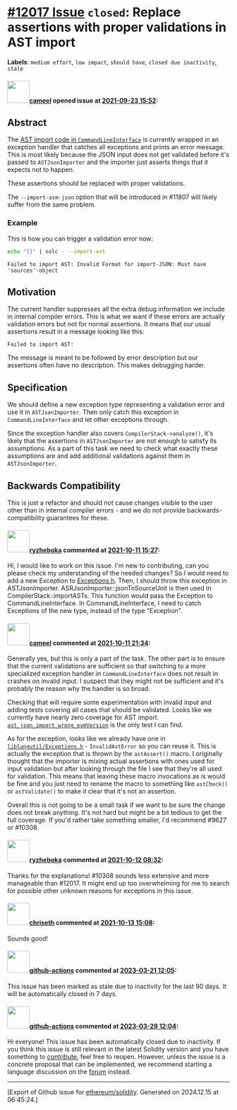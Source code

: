 # [\#12017 Issue](https://github.com/ethereum/solidity/issues/12017) `closed`: Replace assertions with proper validations in AST import
**Labels**: `medium effort`, `low impact`, `should have`, `closed due inactivity`, `stale`


#### <img src="https://avatars.githubusercontent.com/u/137030?v=4" width="50">[cameel](https://github.com/cameel) opened issue at [2021-09-23 15:52](https://github.com/ethereum/solidity/issues/12017):

## Abstract
The [AST import code in `CommandLineInterface`](https://github.com/ethereum/solidity/blob/v0.8.7/solc/CommandLineInterface.cpp#L609-L626) is currently wrapped in an exception handler that catches all exceptions and prints an error message. This is most likely because the JSON input does not get validated before it's passed to `ASTJsonImporter` and the importer just asserts things that it expects not to happen.

These assertions should be replaced with proper validations.

The `--import-asm-json` option that will be introduced in #11807 will likely suffer from the same problem.

### Example
This is how you can trigger a validation error now:
```bash
echo "{}" | solc - --import-ast
```
```
Failed to import AST: Invalid Format for import-JSON: Must have 'sources'-object
```

## Motivation
The current handler suppresses all the extra debug information we include in internal compiler errors. This is what we want if these errors are actually validation errors but not for normal assertions. It means that our usual assertions result in a message looking like this:
```
Failed to import AST: 
```
The message is meant to be followed by error description but our assertions often have no description. This makes debugging harder.

## Specification
We should define a new exception type representing a validation error and use it in `ASTJsonImporter`. Then only catch this exception in `CommandLineInterface` and let other exceptions through.

Since the exception handler also covers `CompilerStack->analyze()`, it's likely that the assertions in `ASTJsonImporter` are not enough to satisfy its assumptions. As a part of this task we need to check what exactly these assumptions are and add additional validations against them in `ASTJsonImporter`.

## Backwards Compatibility
This is just a refactor and should not cause changes visible to the user other than in internal compiler errors - and we do not provide backwards-compatibility guarantees for these.

#### <img src="https://avatars.githubusercontent.com/u/25465835?v=4" width="50">[ryzheboka](https://github.com/ryzheboka) commented at [2021-10-11 15:27](https://github.com/ethereum/solidity/issues/12017#issuecomment-940130859):

Hi, I would like to work on this issue. I'm new to contributing, can you please check my understanding of the needed changes? So I would need to add a new Exception to [Exceptions.h](https://github.com/ethereum/solidity/blob/develop/libsolutil/Exceptions.h). Then, I should throw this exception in ASTJsonImporter. ASRJsonImporter::jsonToSourceUnit is then used in CompilerStack::importASTs. This function would pass the Exception to CommandLineInterface. In CommandLineInterface, I need to catch Exceptions of the new type, instead of the type "Exception".

#### <img src="https://avatars.githubusercontent.com/u/137030?v=4" width="50">[cameel](https://github.com/cameel) commented at [2021-10-11 21:34](https://github.com/ethereum/solidity/issues/12017#issuecomment-940459351):

Generally yes, but this is only a part of the task. The other part is to ensure that the current validations are sufficient so that switching to a more specialized exception handler in `CommandLineInterface` does not result in crashes on invalid input. I suspect that they might not be sufficient and it's probably the reason why the handler is so broad.

Checking that will require some experimentation with invalid input and adding tests covering all cases that should be validated. Looks like we currently have nearly zero coverage for AST import. [`ast_json_import_wrong_evmVersion`](https://github.com/ethereum/solidity/tree/develop/test/cmdlineTests/ast_json_import_wrong_evmVersion) is the only test I can find.

As for the exception, looks like we already have one in [`liblangutil/Exceptions.h`](https://github.com/ethereum/solidity/blob/develop/liblangutil/Exceptions.h) - `InvalidAstError` so you can reuse it. This is actually the exception that is thrown by the `astAssert()` macro. I originally thought that the importer is mixing actual assertions with ones used for input validation but after looking through the file I see that they're all used for validation. This means that leaving these macro invocations as is would be fine and you just need to rename the macro to something like `astCheck()` or `astValidate()` to make it clear that it's not an assertion.

Overall this is not going to be a small task if we want to be sure the change does not break anything. It's not hard but might be a bit tedious to get the full coverage. If you'd rather take something smaller, I'd recommend #9627 or #10308.

#### <img src="https://avatars.githubusercontent.com/u/25465835?v=4" width="50">[ryzheboka](https://github.com/ryzheboka) commented at [2021-10-12 08:32](https://github.com/ethereum/solidity/issues/12017#issuecomment-940787878):

Thanks for the explanations! #10308 sounds less extensive and more manageable than #12017. It might end up too overwhelming for me to search for possible other unknown reasons for exceptions in this issue.

#### <img src="https://avatars.githubusercontent.com/u/9073706?v=4" width="50">[chriseth](https://github.com/chriseth) commented at [2021-10-13 15:08](https://github.com/ethereum/solidity/issues/12017#issuecomment-942401457):

Sounds good!

#### <img src="https://avatars.githubusercontent.com/in/15368?v=4" width="50">[github-actions](https://github.com/apps/github-actions) commented at [2023-03-21 12:05](https://github.com/ethereum/solidity/issues/12017#issuecomment-1477722677):

This issue has been marked as stale due to inactivity for the last 90 days.
It will be automatically closed in 7 days.

#### <img src="https://avatars.githubusercontent.com/in/15368?v=4" width="50">[github-actions](https://github.com/apps/github-actions) commented at [2023-03-29 12:04](https://github.com/ethereum/solidity/issues/12017#issuecomment-1488476310):

Hi everyone! This issue has been automatically closed due to inactivity.
If you think this issue is still relevant in the latest Solidity version and you have something to [contribute](https://docs.soliditylang.org/en/latest/contributing.html), feel free to reopen.
However, unless the issue is a concrete proposal that can be implemented, we recommend starting a language discussion on the [forum](https://forum.soliditylang.org) instead.


-------------------------------------------------------------------------------



[Export of Github issue for [ethereum/solidity](https://github.com/ethereum/solidity). Generated on 2024.12.15 at 06:45:24.]
